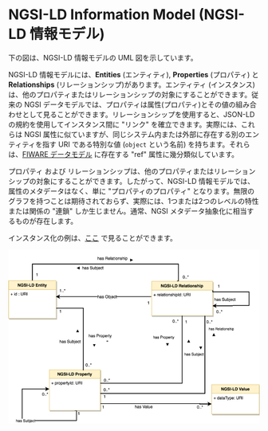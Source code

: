 # NGSI-LD Information Model (NGSI-LD 情報モデル)

下の図は、NGSI-LD 情報モデルの UML 図を示しています。

NGSI-LD 情報モデルには、**Entities** (エンティティ), **Properties** (プロパティ) と **Relationships** (リレーションシップ)があります。エンティティ (インスタンス)は、他のプロパティまたはリレーションシップの対象にすることができます。従来の NGSI データモデルでは、プロパティは属性(プロパティ)とその値の組み合わせとして見ることができます。リレーションシップを使用すると、JSON-LD の規約を使用してインスタンス間に "リンク" を確立できます。実際には、これらは NGSI 属性に似ていますが、同じシステム内または外部に存在する別のエンティティを指す URI である特別な値 (`object` という名前) を持ちます。それらは、[FIWARE データモデル](http://schema.fiware.org) に存在する "ref" 属性に幾分類似しています。

プロパティ および リレーションシップは、他のプロパティまたはリレーションシップの対象にすることができます。したがって、NGSI-LD 情報モデルでは、属性のメタデータはなく、単に "プロパティのプロパティ" となります。無限のグラフを持つことは期待されておらず、実際には、1つまたは2つのレベルの特性または関係の "連鎖" しか生じません。通常、NGSI メタデータ抽象化に相当するものが存在します。

インスタンス化の例は、[ここ](example.md) で見ることができます。

![UML Diagram .- NGSI-LD](uml_model.png)
